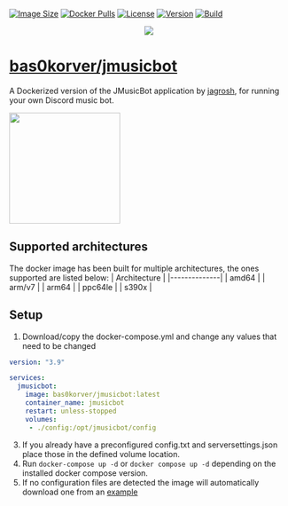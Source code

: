 [![Image Size](https://img.shields.io/docker/image-size/the0doctor/jmusicbot?sort=semver&style=for-the-badge)](https://hub.docker.com/layers/bas0korver/jmusicbot/latest/images/sha256-bafec6548786c0ea50fdd10f4b05224264fdbaf1951a4ae01c5dbbd3337696f2?context=explore)
[![Docker Pulls](https://img.shields.io/docker/pulls/bas0korver/jmusicbot?style=for-the-badge)](https://hub.docker.com/r/bas0korver/jmusicbot)
[![License](https://img.shields.io/github/license/Bas-Korver/docker-jmusicbot?style=for-the-badge)](https://github.com/Bas-Korver/docker-jmusicbot/blob/master/LICENSE)
[![Version](https://img.shields.io/docker/v/bas0korver/jmusicbot?sort=semver&style=for-the-badge)](https://hub.docker.com/layers/bas0korver/jmusicbot/latest/images/sha256-bafec6548786c0ea50fdd10f4b05224264fdbaf1951a4ae01c5dbbd3337696f2?context=explore)
[![Build](https://img.shields.io/github/workflow/status/Bas-Korver/docker-jmusicbot/Build%20Docker%20image%20latest%20version?style=for-the-badge)](https://github.com/Bas-Korver/docker-jmusicbot/actions/workflows/docker-build-image.yml)
<p align="center">    
  <a href="https://www.codefactor.io/repository/github/bas-korver/docker-jmusicbot"><img src=https://www.codefactor.io/repository/github/bas-korver/docker-jmusicbot/badge?style=for-the-badge></a>
</p>

# [bas0korver/jmusicbot](https://hub.docker.com/r/bas0korver/jmusicbot)
A Dockerized version of the JMusicBot application by [jagrosh](https://github.com/jagrosh/MusicBot), for running your own Discord music bot.

<img src="https://i.imgur.com/zrE80HY.png" height="200" width="200">

## Supported architectures
The docker image has been built for multiple architectures, the ones supported are listed below:
| Architecture |
|--------------|
| amd64        |
| arm/v7       |
| arm64        |
| ppc64le      |
| s390x        |

## Setup
1. Download/copy the docker-compose.yml and change any values that need to be changed
```yml
version: "3.9"

services:
  jmusicbot:
    image: bas0korver/jmusicbot:latest
    container_name: jmusicbot
    restart: unless-stopped
    volumes:
     - ./config:/opt/jmusicbot/config
```
3. If you already have a preconfigured config.txt and serversettings.json place those in the defined volume location.
4. Run `docker-compose up -d` or `docker compose up -d` depending on the installed docker compose version.
5. If no configuration files are detected the image will automatically download one from an [example](https://github.com/jagrosh/MusicBot/releases/download/0.2.9/config.txt)
